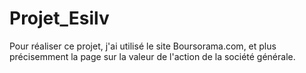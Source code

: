 # Projet_Esilv

Pour réaliser ce projet, j'ai utilisé le site Boursorama.com, et plus précisemment la page sur la valeur de l'action de la société générale.
